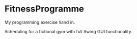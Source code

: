 # FitnessProgramme

My programming exercise hand in. 

Scheduling for a fictional gym with full Swing GUI functionality. 
